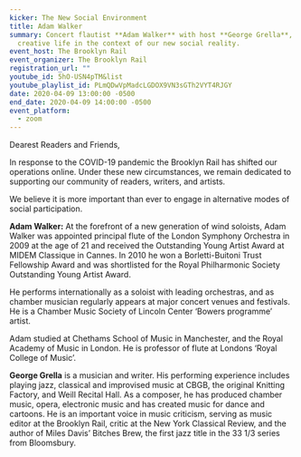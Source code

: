 ```yaml
---
kicker: The New Social Environment
title: Adam Walker
summary: Concert flautist **Adam Walker** with host **George Grella**, discuss
  creative life in the context of our new social reality.
event_host: The Brooklyn Rail
event_organizer: The Brooklyn Rail
registration_url: ""
youtube_id: 5hO-USN4pTM&list
youtube_playlist_id: PLmQDwVpMadcLGDOX9VN3sGTh2VYT4RJGY
date: 2020-04-09 13:00:00 -0500
end_date: 2020-04-09 14:00:00 -0500
event_platform:
  - zoom
---
```


Dearest Readers and Friends,

In response to the COVID-19 pandemic the Brooklyn Rail has shifted our operations online. Under these new circumstances, we remain dedicated to supporting our community of readers, writers, and artists.

We believe it is more important than ever to engage in alternative modes of social participation.

**Adam Walker:** At the forefront of a new generation of wind soloists, Adam Walker was appointed principal flute of the London Symphony Orchestra in 2009 at the age of 21 and received the Outstanding Young Artist Award at MIDEM Classique in Cannes. In 2010 he won a Borletti-Buitoni Trust Fellowship Award and was shortlisted for the Royal Philharmonic Society Outstanding Young Artist Award.

He performs internationally as a soloist with leading orchestras, and as chamber musician regularly appears at major concert venues and festivals. He is a Chamber Music Society of Lincoln Center ‘Bowers programme’ artist.

Adam studied at Chethams School of Music in Manchester, and the Royal Academy of Music in London. He is professor of flute at Londons ‘Royal College of Music’.

**George Grella**  is a musician and writer. His performing experience includes playing jazz, classical and improvised music at CBGB, the original Knitting Factory, and Weill Recital Hall. As a composer, he has produced chamber music, opera, electronic music and has created music for dance and cartoons. He is an important voice in music criticism, serving as music editor at the Brooklyn Rail, critic at the New York Classical Review, and the author of Miles Davis’ Bitches Brew, the first jazz title in the 33 1/3 series from Bloomsbury.